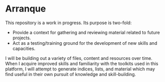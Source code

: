 # Arranque

This repository is a work in progress. Its purpose is two-fold:

- Provide a context for gathering and reviewing material related to future projects.
- Act as a testing/training ground for the development of new skills and capacities.

I will be building out a variety of files, content and resources over time. When I 
acquire improved skills and familiarity with the toolkits used in this platform, I 
will attempt to generate indices, lists, and material which may find useful in their 
own pursuit of knowledge and skill-building.
